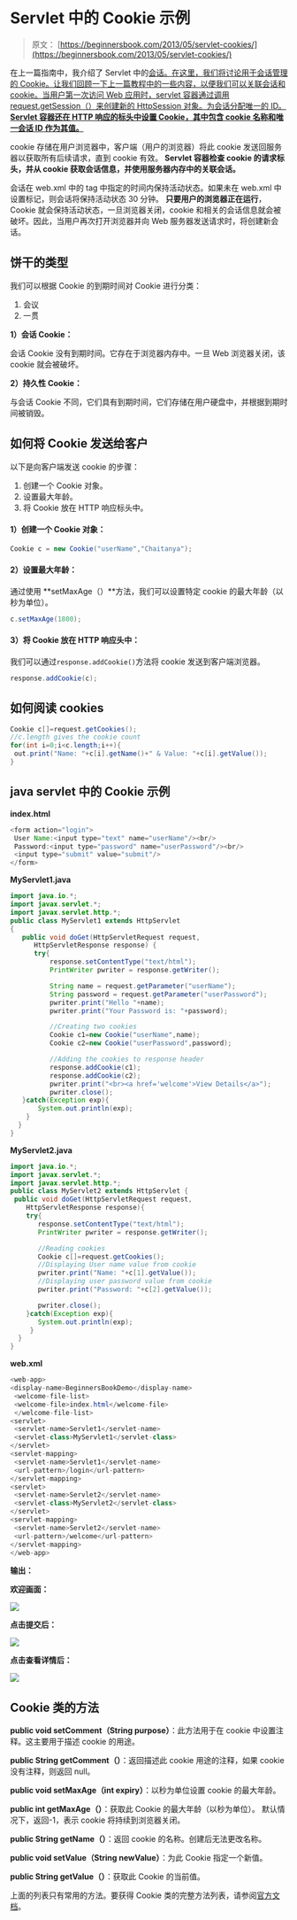 # Servlet 中的 Cookie 示例

> 原文： [https://beginnersbook.com/2013/05/servlet-cookies/](https://beginnersbook.com/2013/05/servlet-cookies/)

在上一篇指南中，我介绍了 Servlet 中的[会话。在这里，我们将讨论用于会话管理的 Cookie。让我们回顾一下上一篇教程中的一些内容，以便我们可以关联会话和 cookie。当用户第一次访问 Web 应用时，servlet 容器通过调用 request.getSession（）来创建新的 HttpSession 对象。为会话分配唯一​​的 ID。 **Servlet 容器还在 HTTP 响应的标头中设置 Cookie，其中包含 cookie 名称和唯一会话 ID 作为其值。**](https://beginnersbook.com/2013/05/http-session/)

cookie 存储在用户浏览器中，客户端（用户的浏览器）将此 cookie 发送回服务器以获取所有后续请求，直到 cookie 有效。 **Servlet 容器检查 cookie 的请求标头，并从 cookie 获取会话信息，并使用服务器内存中的关联会话。**

会话在 web.xml 中的 tag 中指定的时间内保持活动状态。如果未在 web.xml 中设置标记，则会话将保持活动状态 30 分钟。 **只要用户的浏览器正在运行**，Cookie 就会保持活动状态，一旦浏览器关闭，cookie 和相关的会话信息就会被破坏。因此，当用户再次打开浏览器并向 Web 服务器发送请求时，将创建新会话。

## 饼干的类型

我们可以根据 Cookie 的到期时间对 Cookie 进行分类：

1.  会议
2.  一贯

**1）会话 Cookie：**

会话 Cookie 没有到期时间。它存在于浏览器内存中。一旦 Web 浏览器关闭，该 cookie 就会被破坏。

**2）持久性 Cookie：**

与会话 Cookie 不同，它们具有到期时间，它们存储在用户硬盘中，并根据到期时间被销毁。

## 如何将 Cookie 发送给客户

以下是向客户端发送 cookie 的步骤：

1.  创建一个 Cookie 对象。
2.  设置最大年龄。
3.  将 Cookie 放在 HTTP 响应标头中。

#### 1）创建一个 Cookie 对象：

```java
Cookie c = new Cookie("userName","Chaitanya");

```

#### 2）设置最大年龄：

通过使用 **setMaxAge（）**方法，我们可以设置特定 cookie 的最大年龄（以秒为单位）。

```java
c.setMaxAge(1800);

```

#### 3）将 Cookie 放在 HTTP 响应头中：

我们可以通过`response.addCookie()`方法将 cookie 发送到客户端浏览器。

```java
response.addCookie(c);

```

## 如何阅读 cookies

```java
Cookie c[]=request.getCookies(); 
//c.length gives the cookie count 
for(int i=0;i<c.length;i++){  
 out.print("Name: "+c[i].getName()+" & Value: "+c[i].getValue());
}
```

## java servlet 中的 Cookie 示例

**index.html**

```java
<form action="login">
 User Name:<input type="text" name="userName"/><br/>
 Password:<input type="password" name="userPassword"/><br/>
 <input type="submit" value="submit"/>
</form>

```

**MyServlet1.java**

```java
import java.io.*;
import javax.servlet.*;
import javax.servlet.http.*;
public class MyServlet1 extends HttpServlet 
{
   public void doGet(HttpServletRequest request, 
      HttpServletResponse response) {
      try{
          response.setContentType("text/html");
          PrintWriter pwriter = response.getWriter();

          String name = request.getParameter("userName");
          String password = request.getParameter("userPassword");
          pwriter.print("Hello "+name);
          pwriter.print("Your Password is: "+password);

          //Creating two cookies
          Cookie c1=new Cookie("userName",name);
          Cookie c2=new Cookie("userPassword",password);

          //Adding the cookies to response header
          response.addCookie(c1);
          response.addCookie(c2);
          pwriter.print("<br><a href='welcome'>View Details</a>");
          pwriter.close();
   }catch(Exception exp){
       System.out.println(exp);
    }
  }
}
```

**MyServlet2.java**

```java
import java.io.*;
import javax.servlet.*;
import javax.servlet.http.*;
public class MyServlet2 extends HttpServlet {
 public void doGet(HttpServletRequest request, 
    HttpServletResponse response){
    try{
       response.setContentType("text/html");
       PrintWriter pwriter = response.getWriter();

       //Reading cookies
       Cookie c[]=request.getCookies(); 
       //Displaying User name value from cookie
       pwriter.print("Name: "+c[1].getValue()); 
       //Displaying user password value from cookie
       pwriter.print("Password: "+c[2].getValue());

       pwriter.close();
    }catch(Exception exp){
       System.out.println(exp);
     }
  }
}
```

**web.xml**

```java
<web-app>
<display-name>BeginnersBookDemo</display-name>
 <welcome-file-list>
 <welcome-file>index.html</welcome-file>
 </welcome-file-list>
<servlet>
 <servlet-name>Servlet1</servlet-name>
 <servlet-class>MyServlet1</servlet-class>
</servlet>
<servlet-mapping>
 <servlet-name>Servlet1</servlet-name>
 <url-pattern>/login</url-pattern>
</servlet-mapping>
<servlet>
 <servlet-name>Servlet2</servlet-name>
 <servlet-class>MyServlet2</servlet-class>
</servlet>
<servlet-mapping>
 <servlet-name>Servlet2</servlet-name>
 <url-pattern>/welcome</url-pattern>
</servlet-mapping>
</web-app>

```

**输出：**

**欢迎画面：**

![](img/a09f3a461238103d86372219cc921947.jpg)

**点击提交后：**

![](img/4ca5ec0a6064d71a3f0ef7cf1765d34a.jpg)

**点击查看详情后：**

![](img/8a4f68e6533768d919f075ed9e2c2c12.jpg)

## Cookie 类的方法

**public void setComment（String purpose）**：此方法用于在 cookie 中设置注释。这主要用于描述 cookie 的用途。

**public String getComment（）**：返回描述此 cookie 用途的注释，如果 cookie 没有注释，则返回 null。

**public void setMaxAge（int expiry）**：以秒为单位设置 cookie 的最大年龄。

**public int getMaxAge（）**：获取此 Cookie 的最大年龄（以秒为单位）。
默认情况下，返回-1，表示 cookie 将持续到浏览器关闭。

**public String getName（）**：返回 cookie 的名称。创建后无法更改名称。

**public void setValue（String newValue）**：为此 Cookie 指定一个新值。

**public String getValue（）**：获取此 Cookie 的当前值。

上面的列表只有常用的方法。要获得 Cookie 类的完整方法列表，请参阅[官方文档](https://docs.oracle.com/javaee/7/api/javax/servlet/http/Cookie.html)。